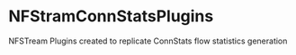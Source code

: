 # NFStramConnStatsPlugins
NFSTream Plugins created to replicate ConnStats flow statistics generation
